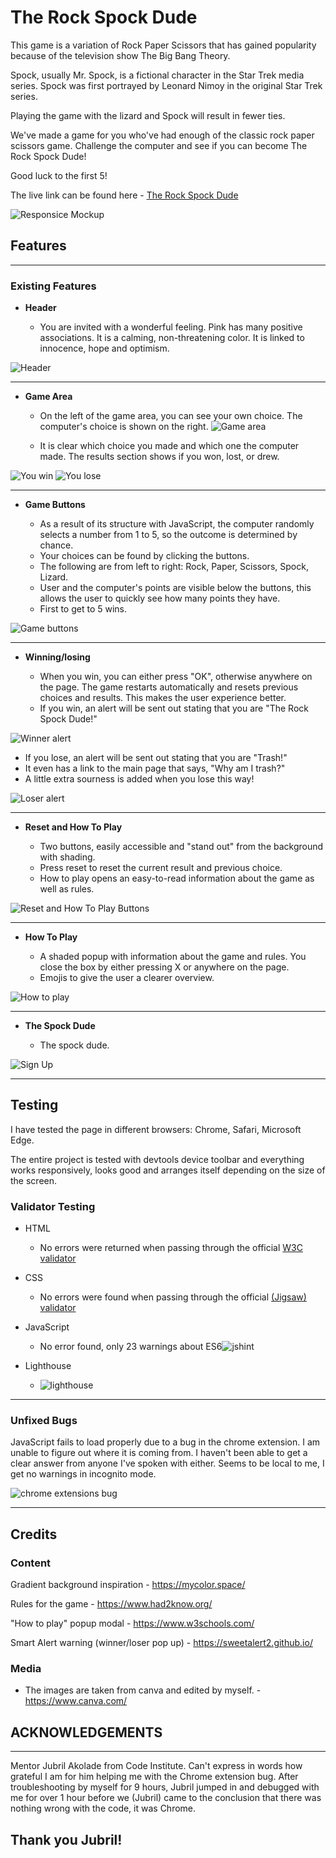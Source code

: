 # The Rock Spock Dude

This game is a variation of Rock Paper Scissors that has gained popularity because of the television show The Big Bang Theory.

Spock, usually Mr. Spock, is a fictional character in the Star Trek media series. Spock was first portrayed by Leonard Nimoy in the original Star Trek series.

Playing the game with the lizard and Spock will result in fewer ties.

We've made a game for you who've had enough of the classic rock paper scissors game. Challenge the computer and see if you can become The Rock Spock Dude! 

Good luck to the first 5!

The live link can be found here - [The Rock Spock Dude](https://niclastanskanen.github.io/Project2/)


![Responsice Mockup](./assets/images/readme/AmiResponsive.png)

## Features 
---
### Existing Features

- __Header__

  - You are invited with a wonderful feeling.
Pink has many positive associations. It is a calming, non-threatening color. It is linked to innocence, hope and optimism.

![Header](./assets/images/readme/header.png)

---

- __Game Area__

  - On the left of the game area, you can see your own choice. The computer's choice is shown on the right.
  ![Game area](./assets/images/readme/VS.png)

  - It is clear which choice you made and which one the computer made. The results section shows if you won, lost, or drew.

![You win](./assets/images/readme/youWin.png)
![You lose](./assets/images/readme/youLose.png)

---

- __Game Buttons__

  - As a result of its structure with JavaScript, the computer randomly selects a number from 1 to 5, so the outcome is determined by chance.
  - Your choices can be found by clicking the buttons.
  - The following are from left to right: Rock, Paper, Scissors, Spock, Lizard.
  - User and the computer's points are visible below the buttons, this allows the user to quickly see how many points they have.
  - First to get to 5 wins.

![Game buttons](./assets/images/readme/gameButtons.png)

---
- __Winning/losing__

  - When you win, you can either press "OK", otherwise anywhere on the page.
The game restarts automatically and resets previous choices and results.
This makes the user experience better.
  - If you win, an alert will be sent out stating that you are "The Rock Spock Dude!"
  

![Winner alert](./assets/images/readme/winner-alert.png)

- If you lose, an alert will be sent out stating that you are "Trash!"
- It even has a link to the main page that says, "Why am I trash?"
- A little extra sourness is added when you lose this way!

![Loser alert](./assets/images/readme/lose-alert.png)

---

- __Reset and How To Play__ 

  - Two buttons, easily accessible and "stand out" from the background with shading.
  - Press reset to reset the current result and previous choice.
  - How to play opens an easy-to-read information about the game as well as rules.

![Reset and How To Play Buttons](./assets/images/readme/resetBtnHowToPlayBtn.png)

---

- __How To Play__

  - A shaded popup with information about the game and rules. You close the box by either pressing X or anywhere on the page.
  - Emojis to give the user a clearer overview.

![How to play](./assets/images/readme/howToPlay.png)

---

- __The Spock Dude__

  - The spock dude.

![Sign Up](./assets/images/dude.png)

---

## Testing 

I have tested the page in different browsers: Chrome, Safari, Microsoft Edge.

The entire project is tested with devtools device toolbar and everything works responsively, looks good and arranges itself depending on the size of the screen.


### Validator Testing 

- HTML
  - No errors were returned when passing through the official [W3C validator](https://validator.w3.org/nu/?doc=https%3A%2F%2Fniclastanskanen.github.io%2FProject2%2F)
- CSS
  - No errors were found when passing through the official [(Jigsaw) validator](https://jigsaw.w3.org/css-validator/validator?uri=https%3A%2F%2Fniclastanskanen.github.io%2FProject2%2F&profile=css3svg&usermedium=all&warning=1&vextwarning=&lang=en)

- JavaScript
  - No error found, only 23 warnings about ES6![jshint](./assets/images/readme/jshint.png)

- Lighthouse
  - ![lighthouse](./assets/images/readme/lighthouse.png)

---
### Unfixed Bugs

JavaScript fails to load properly due to a bug in the chrome extension. I am unable to figure out where it is coming from. I haven't been able to get a clear answer from anyone I've spoken with either. Seems to be local to me, I get no warnings in incognito mode.

![chrome extensions bug](./assets/images/readme/bug-chrome-extensions.png)

---

## Credits 

### Content 

Gradient background inspiration - https://mycolor.space/

Rules for the game - https://www.had2know.org/

"How to play" popup modal - https://www.w3schools.com/

Smart Alert warning (winner/loser pop up) - https://sweetalert2.github.io/ 

### Media

- The images are taken from canva and edited by myself. - https://www.canva.com/

## ACKNOWLEDGEMENTS

---
Mentor Jubril Akolade from Code Institute.
Can't express in words how grateful I am for him helping me with the Chrome extension bug. After troubleshooting by myself for 9 hours, Jubril jumped in and debugged with me for over 1 hour before we (Jubril) came to the conclusion that there was nothing wrong with the code, it was Chrome. 

## Thank you Jubril! 
